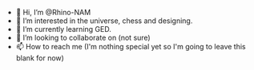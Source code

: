 - 👋 Hi, I’m @Rhino-NAM
- 👀 I’m interested in the universe, chess and designing. 
- 🌱 I’m currently learning GED.
- 💞️ I’m looking to collaborate on (not sure)
- 📫 How to reach me (I'm nothing special yet so I'm going to leave this blank for now)

<!---
Rhino-NAM/Rhino-NAM is a ✨ special ✨ repository because its `README.md` (this file) appears on your GitHub profile.
You can click the Preview link to take a look at your changes.
--->
